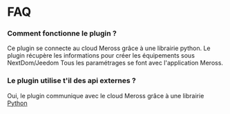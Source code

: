 # FAQ

### Comment fonctionne le plugin ?

Ce plugin se connecte au cloud Meross grâce à une librairie python. Le plugin récupère les informations pour créer les équipements sous NextDom/Jeedom
Tous les paramétrages se font avec l'application Meross.

### Le plugin utilise t'il des api externes ?

Oui, le plugin communique avec le cloud Meross grâce à une librairie [Python](https://github.com/albertogeniola/MerossIot)